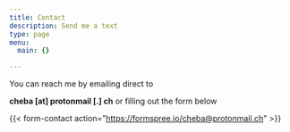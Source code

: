 ```yaml
---
title: Contact
description: Send me a text
type: page
menu:
  main: {}

---
```


You can reach me by emailing direct to 

**cheba [at] protonmail [.] ch** or filling out the form below

{{< form-contact action="https://formspree.io/cheba@protonmail.ch"  >}}
